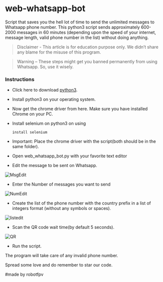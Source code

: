 # web-whatsapp-bot
Script that saves you the hell lot of time to send the unlimited messages to Whatsapp phone number. This python3 script sends approximately 600-2000 messages in 60 minutes (depending upon the speed of your internet, message length, valid phone number in the list) without doing anything.

   >Disclaimer - This article is for education purpose only. We didn’t share any blame for the misuse of this program.

   >Warning – These steps might get you banned permanently from using Whatsapp. So, use it wisely.

### Instructions

* Click here to download [python3](https://www.python.org/downloads/).

* Install python3 on your operating system.

* Now get the chrome driver from here. Make sure you have installed Chrome on your PC.

* Install selenium on python3 on using

  `install selenium`

* Important: Place the chrome driver with the script(both should be in the same folder).

* Open web_whatsapp_bot.py with your favorite text editor

* Edit the message to be sent on Whatsapp.


![MsgEdit](https://github.com/robotfpv/web-whatsapp-bot/blob/master/images/msg.png)



* Enter the Number of messages you want to send


![NumEdit](https://github.com/robotfpv/web-whatsapp-bot/blob/master/images/msgno.png)



* Create the list of the phone number with the country prefix in a list of integers format (without any symbols or spaces).


![listedit](https://github.com/robotfpv/web-whatsapp-bot/blob/master/images/list.png)



* Scan the QR code wait time(by default 5 seconds).


![QR](https://github.com/robotfpv/web-whatsapp-bot/blob/master/images/Capture1.png)

* Run the script.




The program will take care of any invalid phone number.

Spread some love and do remember to star our code.

#made by robotfpv

